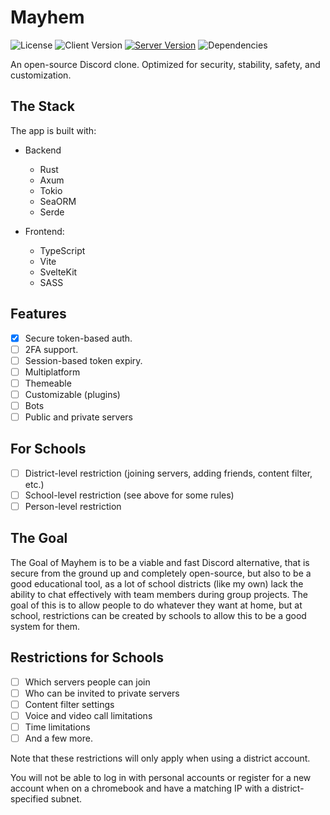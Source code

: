 # Mayhem

![License](https://img.shields.io/github/license/RedstoneWizard08/mayhem?style=for-the-badge)
![Client Version](https://img.shields.io/github/package-json/v/RedstoneWizard08/mayhem?label=Client&style=for-the-badge)
[![Server Version](https://img.shields.io/crates/v/mayhem?style=for-the-badge)](https://crates.io/crates/mayhem)
![Dependencies](https://img.shields.io/librariesio/github/RedstoneWizard08/mayhem?style=for-the-badge)

An open-source Discord clone. Optimized for security, stability, safety, and customization.

## The Stack

The app is built with:

- Backend
    - Rust
    - Axum
    - Tokio
    - SeaORM
    - Serde

- Frontend:
    - TypeScript
    - Vite
    - SvelteKit
    - SASS

## Features

- [x] Secure token-based auth.
- [ ] 2FA support.
- [ ] Session-based token expiry.
- [ ] Multiplatform
- [ ] Themeable
- [ ] Customizable (plugins)
- [ ] Bots
- [ ] Public and private servers

## For Schools

- [ ] District-level restriction (joining servers, adding friends, content filter, etc.)
- [ ] School-level restriction (see above for some rules)
- [ ] Person-level restriction

## The Goal

The Goal of Mayhem is to be a viable and fast Discord alternative, that is secure from the ground up and completely open-source, but also to be a good educational tool, as a lot of school districts (like my own) lack the ability to chat effectively with team members during group projects. The goal of this is to allow people to do whatever they want at home, but at school, restrictions can be created by schools to allow this to be a good system for them.

## Restrictions for Schools

- [ ] Which servers people can join
- [ ] Who can be invited to private servers
- [ ] Content filter settings
- [ ] Voice and video call limitations
- [ ] Time limitations
- [ ] And a few more.

Note that these restrictions will only apply when using a district account.

You will not be able to log in with personal accounts or register for a new account when on a chromebook and have a matching IP with a district-specified subnet.
